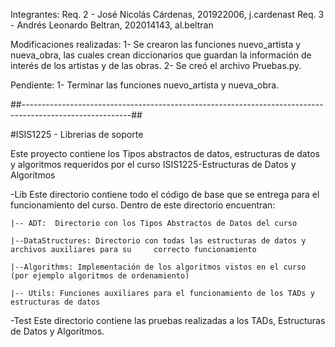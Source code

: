 Integrantes:
 Req. 2 - José Nicolás Cárdenas, 201922006, j.cardenast
 Req. 3 - Andrés Leonardo Beltran, 202014143, al.beltran

Modificaciones realizadas:
 1- Se crearon las funciones nuevo_artista y nueva_obra, las cuales crean diccionarios que guardan la información de interés de los artistas y de las obras.
 2- Se creó el archivo Pruebas.py.

Pendiente:
 1- Terminar las funciones nuevo_artista y nueva_obra.


##---------------------------------------------------------------------------------------------------------##


#ISIS1225 - Librerias de soporte

Este proyecto contiene los Tipos abstractos de datos, estructuras de datos y algoritmos requeridos por el curso ISIS1225-Estructuras de Datos y Algoritmos

-Lib
Este directorio contiene todo el código de base que se entrega para el funcionamiento del curso.  Dentro de este directorio encuentran:
    
    |-- ADT:  Directorio con los Tipos Abstractos de Datos del curso

    |--DataStructures: Directorio con todas las estructuras de datos y archivos auxiliares para su     correcto funcionamiento

    |--Algorithms: Implementación de los algoritmos vistos en el curso (por ejemplo algoritmos de ordenamiento)

    |-- Utils: Funciones auxiliares para el funcionamiento de los TADs y estructuras de datos

-Test
Este directorio contiene las pruebas realizadas a los TADs, Estructuras de Datos y Algoritmos.

